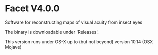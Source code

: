 # Facet V4.0.0
Software for reconstructing maps of visual acuity from insect eyes

The binary is downloadable under 'Releases'.

This version runs under OS-X up to (but not beyond) version 10.14 (OSX Mojave)

